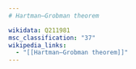 ```yaml
---
# Hartman–Grobman theorem

wikidata: Q211981
msc_classification: "37"
wikipedia_links:
  - "[[Hartman–Grobman theorem]]"
---
```

